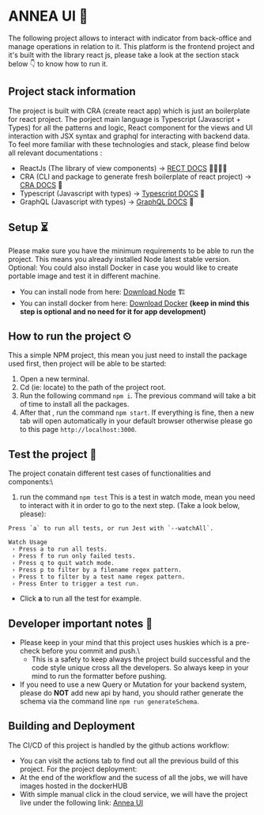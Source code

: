 # ANNEA UI 📃
The following project allows to interact with indicator from back-office and manage operations in relation to it.
This platform is the frontend project and it's built with the library react js, please take a look at the section stack below 👇 to know how to run it.

## Project stack information
The project is built with CRA (create react app) which is just an boilerplate for react project.
The porject main language is Typescript (Javascript + Types) for all the patterns and logic, React component for the views and UI interaction with JSX syntax and graphql for interacting with backend data.
To feel more familiar with these technologies and stack, please find below all relevant documentations :
- ReactJs (The library of view components) -> [RECT DOCS](https://react.dev/) 👩‍💻🧑‍💻
- CRA (CLI and package to generate fresh boilerplate of react project) -> [CRA DOCS](https://create-react-app.dev/docs/getting-started/) 💫
- Typescript (Javascript with types) -> [Typescript DOCS](https://www.typescriptlang.org/) 🧠
- GraphQL (Javascript with types) -> [GraphQL DOCS](https://graphql.org/) 🧠

## Setup ⏳
Please make sure you have the minimum requirements to be able to run the project. This means you already installed Node latest stable version.
Optional: You could also install Docker in case you would like to create portable image and test it in different machine.
- You can install node from here: [Download Node](https://nodejs.org/en) 🏗️
- You can install docker from here: [Download Docker](https://docs.docker.com/get-docker/) **(keep in mind this step is optional and no need for it for app development)**

## How to run the project ⏲
This a simple NPM project, this mean you just need to install the package used first, then project will be able to be started:
1. Open a new terminal.
2. Cd (ie: locate) to the path of the project root.
3. Run the following command ``npm i``. The previous command will take a bit of time to install all the packages.
4. After that , run the command ``npm start``.
If everything is fine, then a new tab will open automatically in your default browser otherwise please go to this page `http://localhost:3000`.

## Test the project 🧨
The project conatain different test cases of functionalities and components:\
1. run the command ``npm test``
This is a test in watch mode, mean you need to interact with it in order to go to the next step. (Take a look below, please):
```
Press `a` to run all tests, or run Jest with `--watchAll`.

Watch Usage
 › Press a to run all tests.
 › Press f to run only failed tests.
 › Press q to quit watch mode.
 › Press p to filter by a filename regex pattern.
 › Press t to filter by a test name regex pattern.
 › Press Enter to trigger a test run.
```
- Click **a** to run all the test for example.

## Developer important notes 🎯
- Please keep in your mind that this project uses huskies which is a pre-check before you commit and push.\
    - This is a safety to keep always the project build successful and the code style unique cross all the developers. So always keep in your mind to run the formatter before pushing.
- If you need to use a new Query or Mutation for your backend system, please do **NOT** add new api by hand, you should rather generate the schema via the command line ``npm run generateSchema``.

## Building and Deployment
The CI/CD of this project is handled by the github actions workflow:
- You can visit the actions tab to find out all the previous build of this project.
For the project deployment:
- At the end of the workflow and the sucess of all the jobs, we will have images hosted in the dockerHUB
- With simple manual click in the cloud service, we will have the project live under the following link: [Annea UI](https://annea-ui.onrender.com/)
